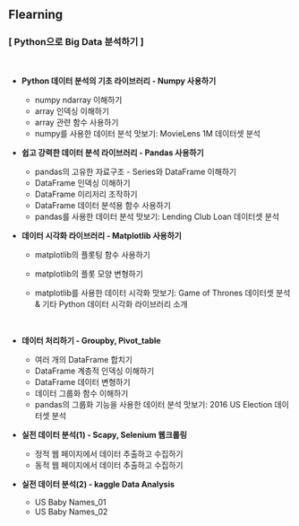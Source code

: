 ## Flearning
### [ Python으로 Big Data 분석하기 ]
</br>

- **Python 데이터 분석의 기초 라이브러리 - Numpy 사용하기**
  - numpy ndarray 이해하기
  - array 인덱싱 이해하기
  - array 관련 함수 사용하기
  - numpy를 사용한 데이터 분석 맛보기: MovieLens 1M 데이터셋 분석
    </br>
- **쉽고 강력한 데이터 분석 라이브러리 - Pandas 사용하기**
  - pandas의 고유한 자료구조 - Series와 DataFrame 이해하기
  - DataFrame 인덱싱 이해하기
  - DataFrame 이리저리 조작하기
  - DataFrame 데이터 분석용 함수 사용하기
  - pandas를 사용한 데이터 분석 맛보기: Lending Club Loan 데이터셋 분석
    </br>
- **데이터 시각화 라이브러리 - Matplotlib 사용하기**
  - matplotlib의 플롯팅 함수 사용하기

  - matplotlib의 플롯 모양 변형하기

  - matplotlib를 사용한 데이터 시각화 맛보기: Game of Thrones 데이터셋 분석 & 기타 Python 데이터 시각화 라이브러리 소개

    </br>

- **데이터 처리하기 - Groupby, Pivot_table**
  - 여러 개의 DataFrame 합치기
  - DataFrame 계층적 인덱싱 이해하기
  - DataFrame 데이터 변형하기
  - 데이터 그룹화 함수 이해하기
  - pandas의 그룹화 기능을 사용한 데이터 분석 맛보기: 2016 US Election 데이터셋 분석
    </br>
- **실전 데이터 분석(1) - Scapy, Selenium 웹크롤링**
  - 정적 웹 페이지에서 데이터 추출하고 수집하기
  - 동적 웹 페이지에서 데이터 추출하고 수집하기
    </br>
- **실전 데이터 분석(2) - kaggle Data Analysis** 
  - US Baby Names_01
  - US Baby Names_02